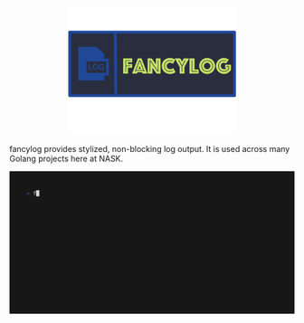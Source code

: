 <p align="center">
  <picture>
    <img alt="fancylog: An extremely fast golang logger" src="./assets/fancylog.png" width="300">
  </picture>
</p>
<p>
fancylog provides stylized, non-blocking log output. It is used across many Golang projects here at NASK. 
</p>
<p align="center">
  <picture>
    <img alt="fancylog:example" src="./assets/fancylog.gif" width="700">
  </picture>
</p>
